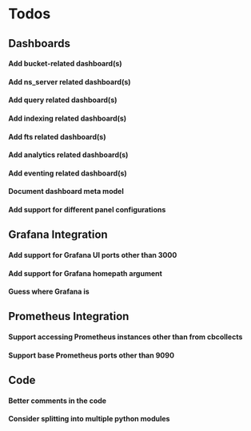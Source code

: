# Todos

## Dashboards

#### Add bucket-related dashboard(s)
#### Add ns_server related dashboard(s)
#### Add query related dashboard(s)
#### Add indexing related dashboard(s)
#### Add fts related dashboard(s)
#### Add analytics related dashboard(s)
#### Add eventing related dashboard(s)
#### Document dashboard meta model
#### Add support for different panel configurations

## Grafana Integration

#### Add support for Grafana UI ports other than 3000
#### Add support for Grafana homepath argument
#### Guess where Grafana is

## Prometheus Integration

#### Support accessing Prometheus instances other than from cbcollects
#### Support base Prometheus ports other than 9090

## Code

#### Better comments in the code
#### Consider splitting into multiple python modules




